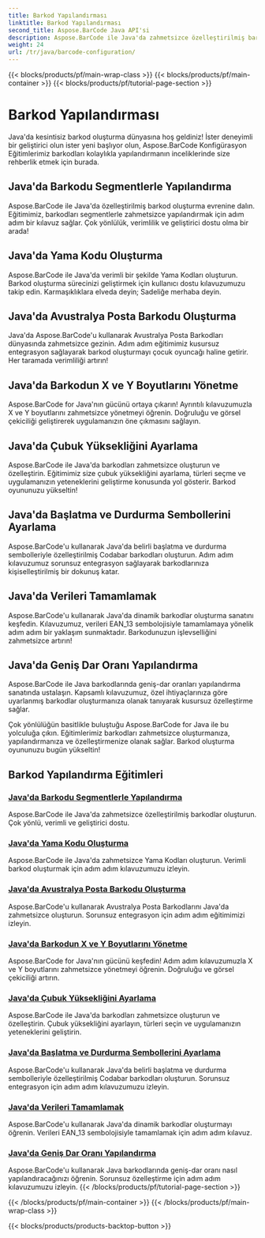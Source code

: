 ```yaml
---
title: Barkod Yapılandırması
linktitle: Barkod Yapılandırması
second_title: Aspose.BarCode Java API'si
description: Aspose.BarCode ile Java'da zahmetsizce özelleştirilmiş barkodlar oluşturun. Çok yönlü eğitimlerimizle verimliliği ve geliştirici dostu olma özelliğini artırın.
weight: 24
url: /tr/java/barcode-configuration/
---
```


{{< blocks/products/pf/main-wrap-class >}}
{{< blocks/products/pf/main-container >}}
{{< blocks/products/pf/tutorial-page-section >}}

# Barkod Yapılandırması


Java'da kesintisiz barkod oluşturma dünyasına hoş geldiniz! İster deneyimli bir geliştirici olun ister yeni başlıyor olun, Aspose.BarCode Konfigürasyon Eğitimlerimiz barkodları kolaylıkla yapılandırmanın inceliklerinde size rehberlik etmek için burada.

## Java'da Barkodu Segmentlerle Yapılandırma

Aspose.BarCode ile Java'da özelleştirilmiş barkod oluşturma evrenine dalın. Eğitimimiz, barkodları segmentlerle zahmetsizce yapılandırmak için adım adım bir kılavuz sağlar. Çok yönlülük, verimlilik ve geliştirici dostu olma bir arada!

## Java'da Yama Kodu Oluşturma

Aspose.BarCode ile Java'da verimli bir şekilde Yama Kodları oluşturun. Barkod oluşturma sürecinizi geliştirmek için kullanıcı dostu kılavuzumuzu takip edin. Karmaşıklıklara elveda deyin; Sadeliğe merhaba deyin.

## Java'da Avustralya Posta Barkodu Oluşturma

Java'da Aspose.BarCode'u kullanarak Avustralya Posta Barkodları dünyasında zahmetsizce gezinin. Adım adım eğitimimiz kusursuz entegrasyon sağlayarak barkod oluşturmayı çocuk oyuncağı haline getirir. Her taramada verimliliği artırın!

## Java'da Barkodun X ve Y Boyutlarını Yönetme

Aspose.BarCode for Java'nın gücünü ortaya çıkarın! Ayrıntılı kılavuzumuzla X ve Y boyutlarını zahmetsizce yönetmeyi öğrenin. Doğruluğu ve görsel çekiciliği geliştirerek uygulamanızın öne çıkmasını sağlayın.

## Java'da Çubuk Yüksekliğini Ayarlama

Aspose.BarCode ile Java'da barkodları zahmetsizce oluşturun ve özelleştirin. Eğitimimiz size çubuk yüksekliğini ayarlama, türleri seçme ve uygulamanızın yeteneklerini geliştirme konusunda yol gösterir. Barkod oyununuzu yükseltin!

## Java'da Başlatma ve Durdurma Sembollerini Ayarlama

Aspose.BarCode'u kullanarak Java'da belirli başlatma ve durdurma sembolleriyle özelleştirilmiş Codabar barkodları oluşturun. Adım adım kılavuzumuz sorunsuz entegrasyon sağlayarak barkodlarınıza kişiselleştirilmiş bir dokunuş katar.

## Java'da Verileri Tamamlamak

Aspose.BarCode'u kullanarak Java'da dinamik barkodlar oluşturma sanatını keşfedin. Kılavuzumuz, verileri EAN_13 sembolojisiyle tamamlamaya yönelik adım adım bir yaklaşım sunmaktadır. Barkodunuzun işlevselliğini zahmetsizce artırın!

## Java'da Geniş Dar Oranı Yapılandırma

Aspose.BarCode ile Java barkodlarında geniş-dar oranları yapılandırma sanatında ustalaşın. Kapsamlı kılavuzumuz, özel ihtiyaçlarınıza göre uyarlanmış barkodlar oluşturmanıza olanak tanıyarak kusursuz özelleştirme sağlar.

Çok yönlülüğün basitlikle buluştuğu Aspose.BarCode for Java ile bu yolculuğa çıkın. Eğitimlerimiz barkodları zahmetsizce oluşturmanıza, yapılandırmanıza ve özelleştirmenize olanak sağlar. Barkod oluşturma oyununuzu bugün yükseltin!
## Barkod Yapılandırma Eğitimleri
### [Java'da Barkodu Segmentlerle Yapılandırma](./configuring-barcode-segments/)
Aspose.BarCode ile Java'da zahmetsizce özelleştirilmiş barkodlar oluşturun. Çok yönlü, verimli ve geliştirici dostu.
### [Java'da Yama Kodu Oluşturma](./generating-patch-code/)
Aspose.BarCode ile Java'da zahmetsizce Yama Kodları oluşturun. Verimli barkod oluşturmak için adım adım kılavuzumuzu izleyin.
### [Java'da Avustralya Posta Barkodu Oluşturma](./generating-australia-post-barcode/)
Aspose.BarCode'u kullanarak Avustralya Posta Barkodlarını Java'da zahmetsizce oluşturun. Sorunsuz entegrasyon için adım adım eğitimimizi izleyin.
### [Java'da Barkodun X ve Y Boyutlarını Yönetme](./managing-x-y-dimension-barcode/)
Aspose.BarCode for Java'nın gücünü keşfedin! Adım adım kılavuzumuzla X ve Y boyutlarını zahmetsizce yönetmeyi öğrenin. Doğruluğu ve görsel çekiciliği artırın.
### [Java'da Çubuk Yüksekliğini Ayarlama](./setting-bars-height/)
Aspose.BarCode ile Java'da barkodları zahmetsizce oluşturun ve özelleştirin. Çubuk yüksekliğini ayarlayın, türleri seçin ve uygulamanızın yeteneklerini geliştirin.
### [Java'da Başlatma ve Durdurma Sembollerini Ayarlama](./setting-start-stop-symbols/)
Aspose.BarCode'u kullanarak Java'da belirli başlatma ve durdurma sembolleriyle özelleştirilmiş Codabar barkodları oluşturun. Sorunsuz entegrasyon için adım adım kılavuzumuzu izleyin.
### [Java'da Verileri Tamamlamak](./supplementing-data/)
Aspose.BarCode'u kullanarak Java'da dinamik barkodlar oluşturmayı öğrenin. Verileri EAN_13 sembolojisiyle tamamlamak için adım adım kılavuz.
### [Java'da Geniş Dar Oranı Yapılandırma](./configuring-wide-narrow-ratio/)
Aspose.BarCode'u kullanarak Java barkodlarında geniş-dar oranı nasıl yapılandıracağınızı öğrenin. Sorunsuz özelleştirme için adım adım kılavuzumuzu izleyin.
{{< /blocks/products/pf/tutorial-page-section >}}

{{< /blocks/products/pf/main-container >}}
{{< /blocks/products/pf/main-wrap-class >}}

{{< blocks/products/products-backtop-button >}}
